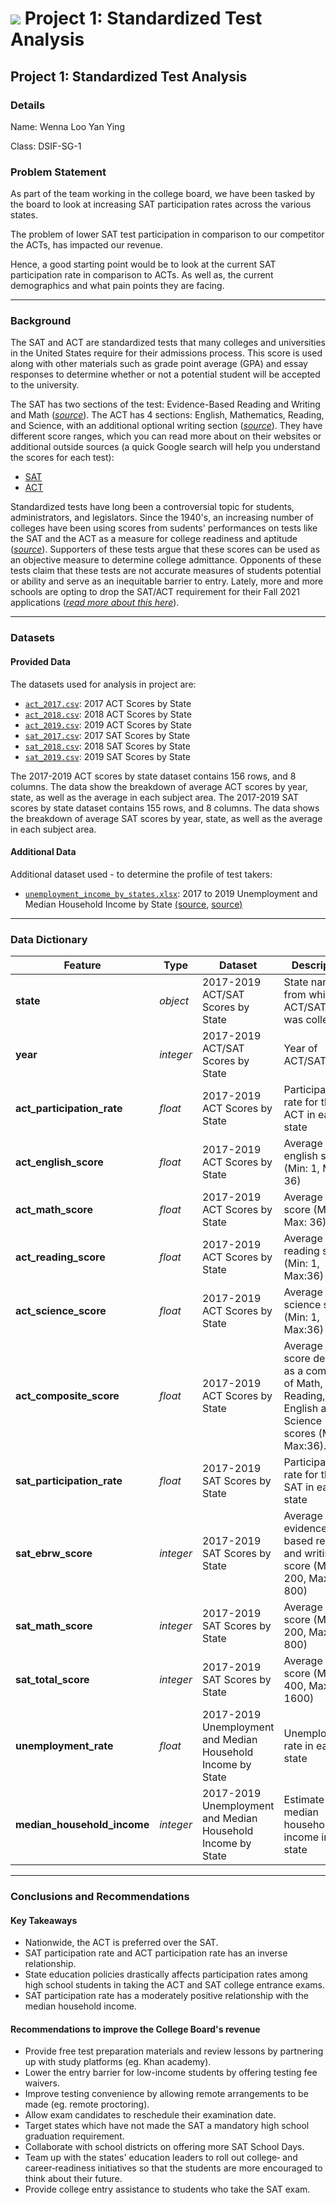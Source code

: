 # ![](https://ga-dash.s3.amazonaws.com/production/assets/logo-9f88ae6c9c3871690e33280fcf557f33.png) Project 1: Standardized Test Analysis

## Project 1: Standardized Test Analysis

### Details
Name: Wenna Loo Yan Ying

Class: DSIF-SG-1


### Problem Statement

As part of the team working in the college board, we have been tasked by the board to look at increasing SAT participation rates across the various states.

The problem of lower SAT test participation in comparison to our competitor the ACTs, has impacted our revenue.

Hence, a good starting point would be to look at the current SAT participation rate in comparison to ACTs. As well as, the current demographics and what pain points they are facing.

---

### Background

The SAT and ACT are standardized tests that many colleges and universities in the United States require for their admissions process. This score is used along with other materials such as grade point average (GPA) and essay responses to determine whether or not a potential student will be accepted to the university.

The SAT has two sections of the test: Evidence-Based Reading and Writing and Math ([*source*](https://www.princetonreview.com/college/sat-sections)). The ACT has 4 sections: English, Mathematics, Reading, and Science, with an additional optional writing section ([*source*](https://www.act.org/content/act/en/products-and-services/the-act/scores/understanding-your-scores.html)). They have different score ranges, which you can read more about on their websites or additional outside sources (a quick Google search will help you understand the scores for each test):
* [SAT](https://collegereadiness.collegeboard.org/sat)
* [ACT](https://www.act.org/content/act/en.html)

Standardized tests have long been a controversial topic for students, administrators, and legislators. Since the 1940's, an increasing number of colleges have been using scores from sudents' performances on tests like the SAT and the ACT as a measure for college readiness and aptitude ([*source*](https://www.minotdailynews.com/news/local-news/2017/04/a-brief-history-of-the-sat-and-act/)). Supporters of these tests argue that these scores can be used as an objective measure to determine college admittance. Opponents of these tests claim that these tests are not accurate measures of students potential or ability and serve as an inequitable barrier to entry. Lately, more and more schools are opting to drop the SAT/ACT requirement for their Fall 2021 applications ([*read more about this here*](https://www.cnn.com/2020/04/14/us/coronavirus-colleges-sat-act-test-trnd/index.html)).

---

### Datasets

#### Provided Data

The datasets used for analysis in project are:
* [`act_2017.csv`](./data/act_2017.csv): 2017 ACT Scores by State
* [`act_2018.csv`](./data/act_2018.csv): 2018 ACT Scores by State
* [`act_2019.csv`](./data/act_2019.csv): 2019 ACT Scores by State
* [`sat_2017.csv`](./data/sat_2017.csv): 2017 SAT Scores by State
* [`sat_2018.csv`](./data/sat_2018.csv): 2018 SAT Scores by State
* [`sat_2019.csv`](./data/sat_2019.csv): 2019 SAT Scores by State


The 2017-2019 ACT scores by state dataset contains 156 rows, and 8 columns. The data show the breakdown of average ACT scores by year, state, as well as the average in each subject area. The 2017-2019 SAT scores by state dataset contains 155 rows, and 8 columns. The data shows the breakdown of average SAT scores by year, state, as well as the average in each subject area.


#### Additional Data

Additional dataset used - to determine the profile of test takers:
* [`unemployment_income_by_states.xlsx`](./data/unemployment_income_by_states.xlsx): 2017 to 2019 Unemployment and Median Household Income by State [(source](https://www.ers.usda.gov/data-products/county-level-data-sets/download-data/), [source)](https://data.census.gov/cedsci/table?q=median%20income&g=0100000US.04000.001&tid=ACSST1Y2019.S1901&tp=true&hidePreview=true)

---

### Data Dictionary
|Feature|Type|Dataset|Description|
|---|---|---|---|
|**state**|*object*|2017-2019 ACT/SAT Scores by State|State name from which ACT/SAT data was collected| 
|**year**|*integer*|2017-2019 ACT/SAT Scores by State |Year of ACT/SAT taken| 
|**act_participation_rate**|*float*|2017-2019 ACT Scores by State |Participation rate for the ACT in each state| 
|**act_english_score**|*float*|2017-2019 ACT Scores by State |Average english score (Min: 1, Max: 36)|
|**act_math_score**|*float*|2017-2019 ACT Scores by State |Average math score (Min: 1, Max: 36)|
|**act_reading_score**|*float*|2017-2019 ACT Scores by State |Average reading score (Min: 1, Max:36)|
|**act_science_score**|*float*|2017-2019 ACT Scores by State |Average science score (Min: 1, Max:36)|
|**act_composite_score**|*float*|2017-2019 ACT Scores by State|Average total score derived as a composite of Math, Reading, English and Science scores (Min: 1, Max:36).| 
|**sat_participation_rate**|*float*|2017-2019 SAT Scores by State |Participation rate for the SAT in each state| 
|**sat_ebrw_score**|*integer*|2017-2019 SAT Scores by State |Average evidence-based reading and writing score (Min: 200, Max: 800)| 
|**sat_math_score**|*integer*|2017-2019 SAT Scores by State |Average math score (Min: 200, Max: 800)| 
|**sat_total_score**|*integer*|2017-2019 SAT Scores by State |Average total score (Min: 400, Max: 1600)| 
|**unemployment_rate**|*float*|2017-2019 Unemployment and Median Household Income by State|Unemployment rate in each state| 
|**median_household_income**|*integer*|2017-2019 Unemployment and Median Household Income by State|Estimate of median household income in each state| 


---

### Conclusions and Recommendations

#### Key Takeaways
* Nationwide, the ACT is preferred over the SAT.
* SAT participation rate and ACT participation rate has an inverse relationship.
* State education policies drastically affects participation rates among high school students in taking the ACT and SAT college entrance exams.
* SAT participation rate has a moderately positive relationship with the median household income.

#### Recommendations to improve the College Board's revenue
* Provide free test preparation materials and review lessons by partnering up with study platforms (eg. Khan academy).
* Lower the entry barrier for low-income students by offering testing fee waivers.
* Improve testing convenience by allowing remote arrangements to be made (eg. remote proctoring).
* Allow exam candidates to reschedule their examination date.
* Target states which have not made the SAT a mandatory high school graduation requirement.
* Collaborate with school districts on offering more SAT School Days.
* Team up with the states' education leaders to roll out college‐ and career‐readiness initiatives so that the students are more encouraged to think about their future.
* Provide college entry assistance to students who take the SAT exam.
